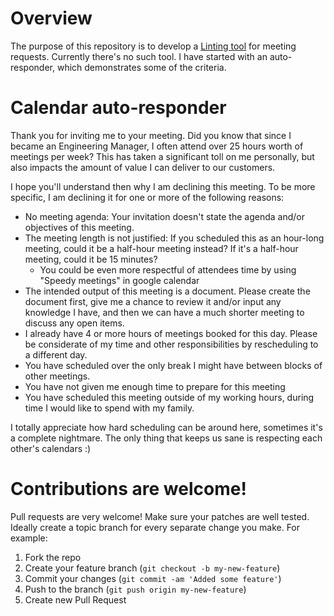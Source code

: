 # Overview
The purpose of this repository is to develop a [Linting tool](https://en.wikipedia.org/wiki/Lint_(software)) for meeting requests. Currently there's no such tool.  I have started with an auto-responder, which demonstrates some of the criteria.

# Calendar auto-responder
Thank you for inviting me to your meeting.  Did you know that since I became an Engineering Manager, I often attend over 25 hours worth of meetings per week?  This has taken a significant toll on me personally, but also impacts the amount of value I can deliver to our customers.

I hope you'll understand then why I am declining this meeting. To be more specific, I am declining it for one or more of the following reasons:
* No meeting agenda: Your invitation doesn't state the agenda and/or objectives of this meeting.
* The meeting length is not justified: If you scheduled this as an hour-long meeting, could it be a half-hour meeting instead?  If it's a half-hour meeting, could it be 15 minutes?
  * You could be even more respectful of attendees time by using "Speedy meetings" in google calendar
* The intended output of this meeting is a document. Please create the document first, give me a chance to review it and/or input any knowledge I have, and then we can have a much shorter meeting to discuss any open items.
* I already have 4 or more hours of meetings booked for this day.  Please be considerate of my time and other responsibilities by rescheduling to a different day.
* You have scheduled over the only break I might have between blocks of other meetings.
* You have not given me enough time to prepare for this meeting
* You have scheduled this meeting outside of my working hours, during time I would like to spend with my family.

I totally appreciate how hard scheduling can be around here,  sometimes it's a complete nightmare.  The only thing that keeps us sane is respecting each other's calendars :)

# Contributions are welcome!
Pull requests are very welcome! Make sure your patches are well tested.
Ideally create a topic branch for every separate change you make. For
example:

1. Fork the repo
2. Create your feature branch (`git checkout -b my-new-feature`)
3. Commit your changes (`git commit -am 'Added some feature'`)
4. Push to the branch (`git push origin my-new-feature`)
5. Create new Pull Request
